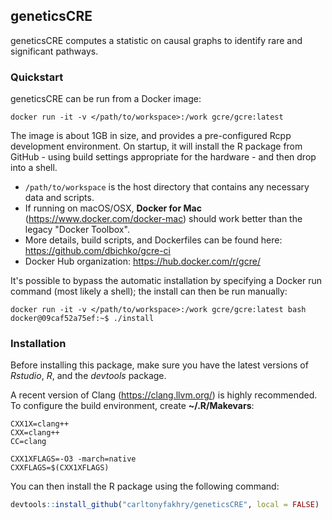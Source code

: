 ## geneticsCRE
geneticsCRE computes a statistic on causal graphs to identify rare and significant pathways.

### Quickstart

geneticsCRE can be run from a Docker image:

    docker run -it -v </path/to/workspace>:/work gcre/gcre:latest

The image is about 1GB in size, and provides a pre-configured Rcpp development environment. On startup, it will install the R package from GitHub - using build settings appropriate for the hardware - and then drop into a shell.

* `/path/to/workspace` is the host directory that contains any necessary data and scripts.
* If running on macOS/OSX, **Docker for Mac** (https://www.docker.com/docker-mac) should work better than the legacy "Docker Toolbox".
* More details, build scripts, and Dockerfiles can be found here: https://github.com/dbichko/gcre-ci
* Docker Hub organization: https://hub.docker.com/r/gcre/

It's possible to bypass the automatic installation by specifying a Docker run command (most likely a shell); the install can then be run manually:

```
docker run -it -v </path/to/workspace>:/work gcre/gcre:latest bash
docker@09caf52a75ef:~$ ./install
```

### Installation
Before installing this package, make sure you have the latest versions of *Rstudio*, *R*, and the *devtools* package.

A recent version of Clang (https://clang.llvm.org/) is highly recommended. To configure the build environment, create **~/.R/Makevars**:
```properties
CXX1X=clang++
CXX=clang++
CC=clang

CXX1XFLAGS=-O3 -march=native
CXXFLAGS=$(CXX1XFLAGS)
```

You can then install the R package using the following command:
```r
devtools::install_github("carltonyfakhry/geneticsCRE", local = FALSE)
```
